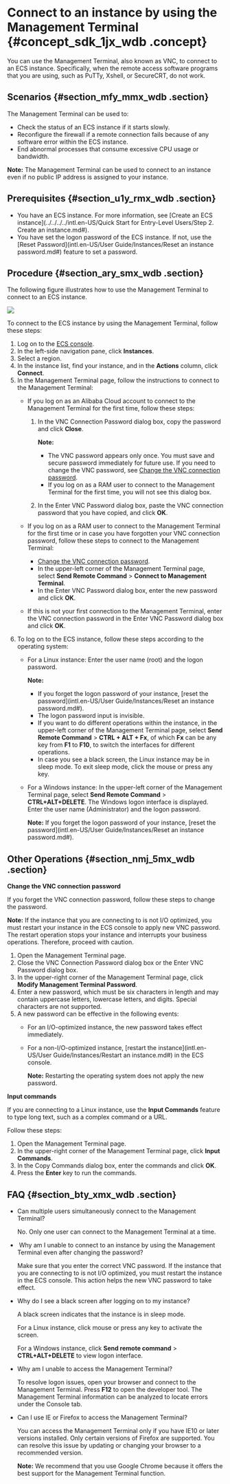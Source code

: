 # Connect to an instance by using the Management Terminal {#concept_sdk_1jx_wdb .concept}

You can use the Management Terminal, also known as VNC, to connect to an ECS instance. Specifically, when the remote access software programs that you are using, such as PuTTy, Xshell, or SecureCRT, do not work.

## Scenarios {#section_mfy_mmx_wdb .section}

The Management Terminal can be used to:

-   Check the status of an ECS instance if it starts slowly.
-   Reconfigure the firewall if a remote connection fails because of any software error within the ECS instance.
-   End abnormal processes that consume excessive CPU usage or bandwidth.

**Note:** The Management Terminal can be used to connect to an instance even if no public IP address is assigned to your instance.

## Prerequisites {#section_u1y_rmx_wdb .section}

-   You have an ECS instance. For more information, see [Create an ECS instance](../../../../intl.en-US/Quick Start for Entry-Level Users/Step 2. Create an instance.md#).
-   You have set the logon password of the ECS instance. If not, use the [Reset Password](intl.en-US/User Guide/Instances/Reset an instance password.md#) feature to set a password.

## Procedure {#section_ary_smx_wdb .section}

The following figure illustrates how to use the Management Terminal to connect to an ECS instance.

![](http://static-aliyun-doc.oss-cn-hangzhou.aliyuncs.com/assets/img/9619/5162_en-US.png)

To connect to the ECS instance by using the Management Terminal, follow these steps:

1.  Log on to the [ECS console](https://ecs.console.aliyun.com/#/home).
2.  In the left-side navigation pane, click **Instances**.
3.  Select a region.
4.  In the instance list, find your instance, and in the **Actions** column, click **Connect**.
5.  In the Management Terminal page, follow the instructions to connect to the Management Terminal:
    -   If you log on as an Alibaba Cloud account to connect to the Management Terminal for the first time, follow these steps:

        1.  In the VNC Connection Password dialog box, copy the password and click **Close**.

            **Note:** 

            -   The VNC password appears only once. You must save and secure password immediately for future use. If you need to change the VNC password, see [Change the VNC connection password](#password).
            -   If you log on as a RAM user to connect to the Management Terminal for the first time, you will not see this dialog box.
        2.  In the Enter VNC Password dialog box, paste the VNC connection password that you have copied, and click **OK**.
    -   If you log on as a RAM user to connect to the Management Terminal for the first time or in case you have forgotten your VNC connection password, follow these steps to connect to the Management Terminal:
        -   [Change the VNC connection password](#password).
        -   In the upper-left corner of the Management Terminal page, select **Send Remote Command** \> **Connect to Management Terminal**.
        -   In the Enter VNC Password dialog box, enter the new password and click **OK**.
    -   If this is not your first connection to the Management Terminal, enter the VNC connection password in the Enter VNC Password dialog box and click **OK**.
6.  To log on to the ECS instance, follow these steps according to the operating system:
    -   For a Linux instance: Enter the user name \(root\) and the logon password.

        **Note:** 

        -   If you forget the logon password of your instance, [reset the password](intl.en-US/User Guide/Instances/Reset an instance password.md#).
        -   The logon password input is invisible.
        -   If you want to do different operations within the instance, in the upper-left corner of the Management Terminal page, select **Send Remote Command** \> **CTRL + ALT + Fx**, of which **Fx** can be any key from **F1** to **F10**, to switch the interfaces for different operations.
        -   In case you see a black screen, the Linux instance may be in sleep mode. To exit sleep mode, click the mouse or press any key.
    -   For a Windows instance: In the upper-left corner of the Management Terminal page, select **Send Remote Command** \> **CTRL+ALT+DELETE**. The Windows logon interface is displayed. Enter the user name \(Administrator\) and the logon password.

        **Note:** If you forget the logon password of your instance, [reset the password](intl.en-US/User Guide/Instances/Reset an instance password.md#).


## Other Operations {#section_nmj_5mx_wdb .section}

**Change the VNC connection password**

If you forget the VNC connection password, follow these steps to change the password.

**Note:** If the instance that you are connecting to is not I/O optimized, you must restart your instance in the ECS console to apply new VNC password. The restart operation stops your instance and interrupts your business operations. Therefore, proceed with caution.

1.  Open the Management Terminal page.
2.  Close the VNC Connection Password dialog box or the Enter VNC Password dialog box.
3.  In the upper-right corner of the Management Terminal page, click **Modify Management Terminal Password**.
4.  Enter a new password, which must be six characters in length and may contain uppercase letters, lowercase letters, and digits. Special characters are not supported.
5.  A new password can be effective in the following events:
    -   For an I/O-optimized instance, the new password takes effect immediately.
    -   For a non-I/O-optimized instance, [restart the instance](intl.en-US/User Guide/Instances/Restart an instance.md#) in the ECS console.

        **Note:** Restarting the operating system does not apply the new password.


**Input commands**

If you are connecting to a Linux instance, use the **Input Commands** feature to type long text, such as a complex command or a URL.

Follow these steps:

1.  Open the Management Terminal page.
2.  In the upper-right corner of the Management Terminal page, click **Input Commands**.
3.  In the Copy Commands dialog box, enter the commands and click **OK**.
4.  Press the **Enter** key to run the commands.

## FAQ {#section_bty_xmx_wdb .section}

-   Can multiple users simultaneously connect to the Management Terminal?

    No. Only one user can connect to the Management Terminal at a time.

-    Why am I unable to connect to an instance by using the Management Terminal even after changing the password?

    Make sure that you enter the correct VNC password. If the instance that you are connecting to is not I/O optimized, you must restart the instance in the ECS console. This action helps the new VNC password to take effect.

-   Why do I see a black screen after logging on to my instance?

    A black screen indicates that the instance is in sleep mode.

    For a Linux instance, click mouse or press any key to activate the screen.

    For a Windows instance, click **Send remote command** \> **CTRL+ALT+DELETE** to view logon interface.

-   Why am I unable to access the Management Terminal?

    To resolve logon issues, open your browser and connect to the Management Terminal. Press **F12** to open the developer tool. The Management Terminal information can be analyzed to locate errors under the Console tab.

-   Can I use IE or Firefox to access the Management Terminal?

    You can access the Management Terminal only if you have IE10 or later versions installed. Only certain versions of Firefox are supported. You can resolve this issue by updating or changing your browser to a recommended version.

    **Note:** We recommend that you use Google Chrome because it offers the best support for the Management Terminal function.


